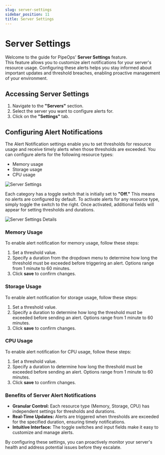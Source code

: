 ```yaml
---
slug: server-settings
sidebar_position: 11
title: Server Settings
---
```


# Server Settings

Welcome to the guide for PipeOps' **Server Settings** feature.  
This feature allows you to customize alert notifications for your server's resource usage. Configuring these alerts helps you stay informed about important updates and threshold breaches, enabling proactive management of your environment.

## Accessing Server Settings
1. Navigate to the **"Servers"** section.
2. Select the server you want to configure alerts for.
3. Click on the **"Settings"** tab.


## Configuring Alert Notifications
The Alert Notification settings enable you to set thresholds for resource usage and receive timely alerts when those thresholds are exceeded. You can configure alerts for the following resource types:

- Memory usage 
- Storage usage
- CPU usage

![Server Settings](https://pub-950943fa1bc54978bed46ef104f9d81a.r2.dev/Documentation%20Images/server-settings-page.png)




Each category has a toggle switch that is initially set to **"Off."** This means no alerts are configured by default. To activate alerts for any resource type, simply toggle the switch to the right. Once activated, additional fields will appear for setting thresholds and durations.

![Server Settings Details](https://pub-950943fa1bc54978bed46ef104f9d81a.r2.dev/Documentation%20Images/server-settings-page-details.png)


### Memory Usage
To enable alert notification for memory usage, follow these steps:
1. Set a threshold value.
2. Specify a duration from the dropdown menu to determine how long the threshold must be exceeded before triggering an alert. Options range from 1 minute to 60 minutes. 
3. Click **save** to confirm changes.

### Storage Usage
To enable alert notification for storage usage, follow these steps:
1. Set a threshold value.
2. Specify a duration to determine how long the threshold must be exceeded before sending an alert. Options range from 1 minute to 60 minutes. 
3. Click **save** to confirm changes.

### CPU Usage
To enable alert notification for CPU usage, follow these steps:
1. Set a threshold value.
2. Specify a duration to determine how long the threshold must be exceeded before sending an alert. Options range from 1 minute to 60 minutes. 
3. Click **save** to confirm changes.

### Benefits of Server Alert Notifications
- **Granular Control:** Each resource type (Memory, Storage, CPU) has independent settings for thresholds and durations.
- **Real-Time Updates:** Alerts are triggered when thresholds are exceeded for the specified duration, ensuring timely notifications.
- **Intuitive Interface:** The toggle switches and input fields make it easy to customize and manage alerts.

By configuring these settings, you can proactively monitor your server's health and address potential issues before they escalate.


